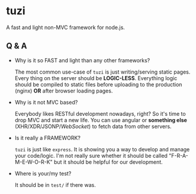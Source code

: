 tuzi
====

A fast and light non-MVC framework for node.js.

## Q & A

 * Why is it so FAST and light than any other frameworks?

   The most common use-case of `tuzi` is just writing/serving static
   pages. Every thing on the server should be **LOGIC-LESS**. 
   Everything logic should be compiled to static files before uploading
   to the production (nginx) **OR** after browser loading pages.

 * Why is it not MVC based?

   Everybody likes RESTful development nowadays, right? So it's time to
   drop MVC and start a new life. You can use angular or **something else**
   (XHR/XDR/JSONP/*WebSocket*) to fetch data from other servers.

 * Is it really a FRAMEWORK?

   `tuzi` is just like `express`. It is showing you a way to develop and
   manage your code/logic. I'm not really sure whether it should be called
   "F-R-A-M-E-W-O-R-K" but it should be helpful for our development.
 
 * Where is your/my test?

   It should be in `test/` if there was.
